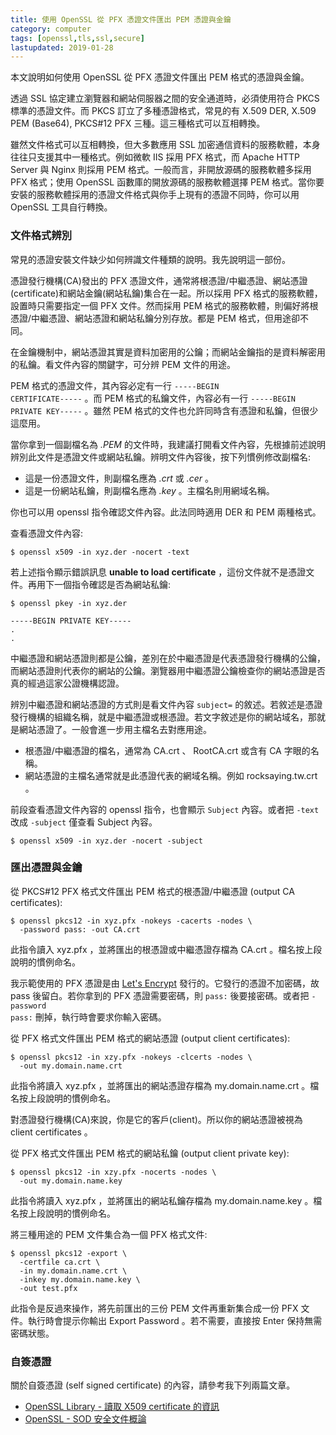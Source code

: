 ```yaml
---
title: 使用 OpenSSL 從 PFX 憑證文件匯出 PEM 憑證與金鑰
category: computer
tags: [openssl,tls,ssl,secure]
lastupdated: 2019-01-28
---
```


本文說明如何使用 OpenSSL 從 PFX 憑證文件匯出 PEM 格式的憑證與金鑰。

透過 SSL 協定建立瀏覽器和網站伺服器之間的安全通道時，必須使用符合 PKCS 標準的憑證文件。而 PKCS 訂立了多種憑證格式，常見的有 X.509 DER, X.509 PEM (Base64), PKCS#12 PFX 三種。這三種格式可以互相轉換。

雖然文件格式可以互相轉換，但大多數應用 SSL 加密通信資料的服務軟體，本身往往只支援其中一種格式。例如微軟 IIS 採用 PFX 格式，而 Apache HTTP Server 與 Nginx 則採用 PEM 格式。一般而言，非開放源碼的服務軟體多採用 PFX 格式；使用 OpenSSL 函數庫的開放源碼的服務軟體選擇 PEM 格式。當你要安裝的服務軟體採用的憑證文件格式與你手上現有的憑證不同時，你可以用 OpenSSL 工具自行轉換。

<!--more-->

### 文件格式辨別

常見的憑證安裝文件缺少如何辨識文件種類的說明。我先說明這一部份。

憑證發行機構(CA)發出的 PFX 憑證文件，通常將根憑證/中繼憑證、網站憑證(certificate)和網站金鑰(網站私鑰)集合在一起。所以採用 PFX 格式的服務軟體，設置時只需要指定一個 PFX 文件。然而採用 PEM 格式的服務軟體，則偏好將根憑證/中繼憑證、網站憑證和網站私鑰分別存放。都是 PEM 格式，但用途卻不同。

在金鑰機制中，網站憑證其實是資料加密用的公鑰；而網站金鑰指的是資料解密用的私鑰。看文件內容的關鍵字，可分辨 PEM 文件的用途。

PEM 格式的憑證文件，其內容必定有一行 <code>-----BEGIN CERTIFICATE-----</code> 。而 PEM 格式的私鑰文件，內容必有一行 <code>-----BEGIN PRIVATE KEY-----</code> 。雖然 PEM 格式的文件也允許同時含有憑證和私鑰，但很少這麼用。

當你拿到一個副檔名為 *.PEM* 的文件時，我建議打開看文件內容，先根據前述說明辨別此文件是憑證文件或網站私鑰。辨明文件內容後，按下列慣例修改副檔名:

- 這是一份憑證文件，則副檔名應為 *.crt* 或 *.cer* 。
- 這是一份網站私鑰，則副檔名應為 *.key* 。主檔名則用網域名稱。

你也可以用 openssl 指令確認文件內容。此法同時適用 DER 和 PEM 兩種格式。

查看憑證文件內容:

~~~term
$ openssl x509 -in xyz.der -nocert -text
~~~

若上述指令顯示錯誤訊息 <strong>unable to load certificate</strong> ，這份文件就不是憑證文件。再用下一個指令確認是否為網站私鑰:

~~~term
$ openssl pkey -in xyz.der

-----BEGIN PRIVATE KEY-----
.
.
~~~

中繼憑證和網站憑證則都是公鑰，差別在於中繼憑證是代表憑證發行機構的公鑰，而網站憑證則代表你的網站的公鑰。瀏覽器用中繼憑證公鑰檢查你的網站憑證是否真的經過這家公證機構認證。

辨別中繼憑證和網站憑證的方式則是看文件內容 <code>subject=</code> 的敘述。若敘述是憑證發行機構的組織名稱，就是中繼憑證或根憑證。若文字敘述是你的網站域名，那就是網站憑證了。一般會進一步用主檔名去對應用途。

- 根憑證/中繼憑證的檔名，通常為 CA.crt 、 RootCA.crt 或含有 CA 字眼的名稱。
- 網站憑證的主檔名通常就是此憑證代表的網域名稱。例如 rocksaying.tw.crt 。

前段查看憑證文件內容的 openssl 指令，也會顯示 <code>Subject</code> 內容。或者把 <code>-text</code> 改成 <code>-subject</code> 僅查看 Subject 內容。

~~~term
$ openssl x509 -in xyz.der -nocert -subject
~~~

### 匯出憑證與金鑰

從 PKCS#12 PFX 格式文件匯出 PEM 格式的根憑證/中繼憑證 (output CA certificates):

~~~term
$ openssl pkcs12 -in xyz.pfx -nokeys -cacerts -nodes \
  -password pass: -out CA.crt

~~~

此指令讀入 xyz.pfx ，並將匯出的根憑證或中繼憑證存檔為 CA.crt 。檔名按上段說明的慣例命名。

我示範使用的 PFX 憑證是由 [Let's Encrypt](https://letsencrypt.org/) 發行的。它發行的憑證不加密碼，故 pass 後留白。若你拿到的 PFX 憑證需要密碼，則 <code>pass:</code> 後要接密碼。或者把 <code>-password pass:</code> 刪掉，執行時會要求你輸入密碼。

從 PFX 格式文件匯出 PEM 格式的網站憑證 (output client certificates):

~~~term
$ openssl pkcs12 -in xzy.pfx -nokeys -clcerts -nodes \
  -out my.domain.name.crt

~~~

此指令將讀入 xyz.pfx ，並將匯出的網站憑證存檔為 my.domain.name.crt 。檔名按上段說明的慣例命名。

對憑證發行機構(CA)來說，你是它的客戶(client)。所以你的網站憑證被視為 client certificates 。

從 PFX 格式文件匯出 PEM 格式的網站私鑰 (output client private key):

~~~term
$ openssl pkcs12 -in xzy.pfx -nocerts -nodes \
  -out my.domain.name.key

~~~

此指令將讀入 xyz.pfx ，並將匯出的網站私鑰存檔為 my.domain.name.key 。檔名按上段說明的慣例命名。

將三種用途的 PEM 文件集合為一個 PFX 格式文件:

~~~term
$ openssl pkcs12 -export \
  -certfile ca.crt \
  -in my.domain.name.crt \
  -inkey my.domain.name.key \
  -out test.pfx

~~~

此指令是反過來操作，將先前匯出的三份 PEM 文件再重新集合成一份 PFX 文件。執行時會提示你輸出 Export Password 。若不需要，直接按 Enter 保持無需密碼狀態。

### 自簽憑證

關於自簽憑證 (self signed certificate) 的內容，請參考我下列兩篇文章。

* [OpenSSL Library - 讀取 X509 certificate 的資訊](http://rocksaying.tw/archives/16158079.html)
* [OpenSSL - SOD 安全文件概論](http://rocksaying.tw/archives/17362107.html)

